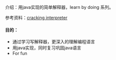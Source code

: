 介绍：用java实现的简单解释器，learn by doing 系列。

参考资料：[cracking interpreter](http://www.craftinginterpreters.com/contents.html)

#### 目的：

- 通过学习写解释器，更深入的理解编程语言
- 用java实现，同时复习巩固java语言
- For fun